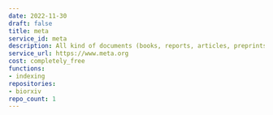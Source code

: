 ```yaml
---
date: 2022-11-30
draft: false
title: meta
service_id: meta
description: All kind of documents (books, reports, articles, preprints)
service_url: https://www.meta.org
cost: completely_free
functions:
- indexing
repositories:
- biorxiv
repo_count: 1
---
```



